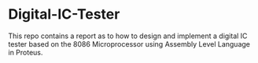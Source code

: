 # Digital-IC-Tester
This repo contains a report as to how to design and implement a digital IC tester based on the 8086 Microprocessor using Assembly Level Language in Proteus.
